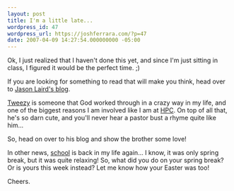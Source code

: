 ```yaml
---
layout: post
title: I'm a little late...
wordpress_id: 47
wordpress_url: https://joshferrara.com/?p=47
date: 2007-04-09 14:27:54.000000000 -05:00
---
```

Ok, I just realized that I haven't done this yet, and since I'm just sitting in class, I figured it would be the perfect time.  ;)

If you are looking for something to read that will make you think, head over to <a href="http://jasonlaird.blogspot.com">Jason Laird's blog</a>.

<a href="http://jasonlaird.blogspot.com">Tweezy</a> is someone that God worked through in a crazy way in my life, and one of the biggest reasons I am involved like I am at <a href="http://www.healingplacechurch.org">HPC</a>. On top of all that, he's so darn cute, and you'll never hear a pastor bust a rhyme quite like him...

So, head on over to his blog and show the brother some love!


In other news, <a href="http://www.lsu.edu">school</a> is back in my life again... I know, it was only spring break, but it was quite relaxing! So, what did you do on your spring break? Or is yours this week instead? Let me know how your Easter was too!

Cheers.
